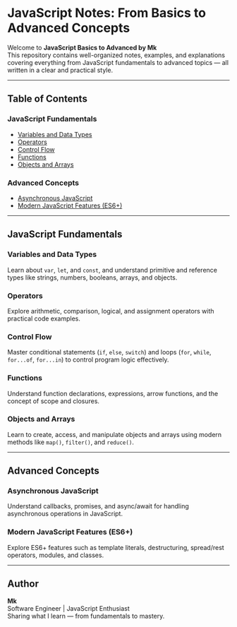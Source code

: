 # JavaScript Notes: From Basics to Advanced Concepts

Welcome to **JavaScript Basics to Advanced by Mk**  
This repository contains well-organized notes, examples, and explanations covering everything from JavaScript fundamentals to advanced topics — all written in a clear and practical style.

---

## Table of Contents

### JavaScript Fundamentals
- [Variables and Data Types](#variables-and-data-types)
- [Operators](#operators)
- [Control Flow](#control-flow)
- [Functions](#functions)
- [Objects and Arrays](#objects-and-arrays)

### Advanced Concepts
- [Asynchronous JavaScript](#asynchronous-javascript)
- [Modern JavaScript Features (ES6+)](#modern-javascript-features)

---

## JavaScript Fundamentals

### Variables and Data Types
Learn about `var`, `let`, and `const`, and understand primitive and reference types like strings, numbers, booleans, arrays, and objects.

### Operators
Explore arithmetic, comparison, logical, and assignment operators with practical code examples.

### Control Flow
Master conditional statements (`if`, `else`, `switch`) and loops (`for`, `while`, `for...of`, `for...in`) to control program logic effectively.

### Functions
Understand function declarations, expressions, arrow functions, and the concept of scope and closures.

### Objects and Arrays
Learn to create, access, and manipulate objects and arrays using modern methods like `map()`, `filter()`, and `reduce()`.

---

## Advanced Concepts

### Asynchronous JavaScript
Understand callbacks, promises, and async/await for handling asynchronous operations in JavaScript.

### Modern JavaScript Features (ES6+)
Explore ES6+ features such as template literals, destructuring, spread/rest operators, modules, and classes.

---

## Author
**Mk**  
Software Engineer | JavaScript Enthusiast  
Sharing what I learn — from fundamentals to mastery.